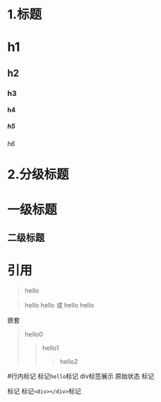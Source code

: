 # 1.标题 
# h1
## h2
### h3
#### h4
##### h5
###### h6

# 2.分级标题
一级标题
======================
二级标题
---------------------

# 引用
> hello

> hello
  hello
或
> hello
> hello

嵌套
> hello0
>>hello1
>>>hello2

#行内标记
标记`hello`标记
div标签展示
原始状态
标记<div></div>标记
标记`<div></div>`标记



